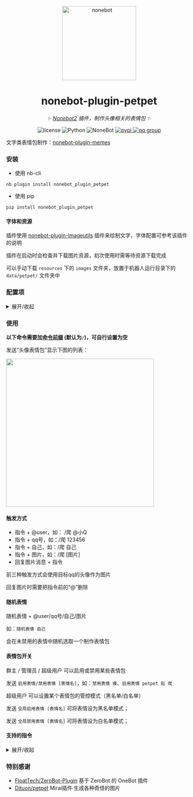 <div align="center">

  <a href="https://v2.nonebot.dev/">
    <img src="https://v2.nonebot.dev/logo.png" width="200" height="200" alt="nonebot">
  </a>

# nonebot-plugin-petpet

_✨ [Nonebot2](https://github.com/nonebot/nonebot2) 插件，制作头像相关的表情包 ✨_

<p align="center">
  <img src="https://img.shields.io/github/license/noneplugin/nonebot-plugin-petpet" alt="license">
  <img src="https://img.shields.io/badge/python-3.7.3+-blue.svg" alt="Python">
  <img src="https://img.shields.io/badge/nonebot-2.0.0b4+-red.svg" alt="NoneBot">
  <a href="https://pypi.org/project/nonebot-plugin-petpet">
    <img src="https://badgen.net/pypi/v/nonebot-plugin-petpet" alt="pypi">
  </a>
  <a href="https://jq.qq.com/?_wv=1027&k=wDVNrMdr">
    <img src="https://img.shields.io/badge/QQ%E7%BE%A4-682145034-orange" alt="qq group">
  </a>
</p>

</div>


文字类表情包制作：[nonebot-plugin-memes](https://github.com/noneplugin/nonebot-plugin-memes)


### 安装

- 使用 nb-cli

```
nb plugin install nonebot_plugin_petpet
```

- 使用 pip

```
pip install nonebot_plugin_petpet
```

#### 字体和资源

插件使用 [nonebot-plugin-imageutils](https://github.com/noneplugin/nonebot-plugin-imageutils) 插件来绘制文字，字体配置可参考该插件的说明

插件在启动时会检查并下载图片资源，初次使用时需等待资源下载完成

可以手动下载 `resources` 下的 `images` 文件夹，放置于机器人运行目录下的 `data/petpet/` 文件夹中


### 配置项

<details>
<summary>展开/收起</summary>

#### `petpet_command_start`
 - 类型：`str`
 - 默认：`""`
 - 说明：命令开始字符，为空则使用Nonebot设置中的`command_start`

#### `petpet_resource_url`
 - 类型：`str`
 - 默认：`https://ghproxy.com/https://raw.githubusercontent.com/noneplugin/nonebot-plugin-petpet/v0.3.x/resources`
 - 说明：资源下载链接，默认为使用`ghproxy`代理的github仓库链接

#### `petpet_disabled_list`
 - 类型：`List[str]`
 - 默认：`[]`
 - 说明：禁用的表情包列表，需填写表情名称的列表，表情名称可以在`data_source.py`文件中查看。若只是临时关闭，可以用下文中的“表情包开关”

#### `petpet_gif_max_size`
 - 类型：`float`
 - 默认：`10`
 - 说明：限制生成的gif的最大体积，单位为`Mb`。若生成的gif体积过大，则先会尝试缩减帧数，其次尝试缩小图片尺寸

#### `petpet_gif_max_frames`
 - 类型：`int`
 - 默认：`100`
 - 说明：限制生成的gif的最大帧数

#### `baidu_trans_appid`
 - 类型：`str`
 - 默认：`""`
 - 说明：百度翻译api相关，可在[百度翻译开放平台](http://api.fanyi.baidu.com)申请

#### `baidu_trans_apikey`
 - 类型：`str`
 - 默认：`""`
 - 说明：百度翻译api相关，可在[百度翻译开放平台](http://api.fanyi.baidu.com)申请

</details>


### 使用

**以下命令需要加[命令前缀](https://v2.nonebot.dev/docs/api/config#Config-command_start) (默认为`/`)，可自行设置为空**

发送“头像表情包”显示下图的列表：

<div align="left">
  <img src="https://s2.loli.net/2022/11/09/xazi1q8JsfEmdhC.jpg" width="400" />
</div>


#### 触发方式
- 指令 + @user，如： /爬 @小Q
- 指令 + qq号，如：/爬 123456
- 指令 + 自己，如：/爬 自己
- 指令 + 图片，如：/爬 [图片]
- 回复图片消息 + 指令

前三种触发方式会使用目标qq的头像作为图片

回复图片时需要把指令前的“@”删除


#### 随机表情

随机表情 + @user/qq号/自己/图片

如：`随机表情 自己`

会在未禁用的表情中随机选取一个制作表情包


#### 表情包开关

群主 / 管理员 / 超级用户 可以启用或禁用某些表情包

发送 `启用表情/禁用表情 [表情名]`，如：`禁用表情 摸`、`启用表情 petpet 贴 爬`

超级用户 可以设置某个表情包的管控模式（黑名单/白名单）

发送 `全局启用表情 [表情名]` 可将表情设为黑名单模式；

发送 `全局禁用表情 [表情名]` 可将表情设为白名单模式；


#### 支持的指令

<details>
<summary>展开/收起</summary>

| 指令 | 效果 | 备注 |
| --- | --- | --- |
| 万能表情<br>空白表情 | <img src="https://s2.loli.net/2022/05/29/C2VRA6iw4hzWZXO.jpg" width="200" /> | 简单的图片加文字 |
| 摸<br>摸摸<br>摸头<br>摸摸头<br>rua | <img src="https://s2.loli.net/2022/02/23/oNGVO4iuCk73g8S.gif" width="200" /> | 可使用参数“圆”让头像为圆形<br>如：摸头圆 自己 |
| 亲<br>亲亲 | <img src="https://s2.loli.net/2022/02/23/RuoiqP8plJBgw9K.gif" width="200" /> | 可指定一个或两个目标<br>若为一个则为 发送人 亲 目标<br>若为两个则为 目标1 亲 目标2<br>如：亲 114514 自己 |
| 贴<br>贴贴<br>蹭<br>蹭蹭 | <img src="https://s2.loli.net/2022/02/23/QDCE5YZIfroavub.gif" width="200" /> | 可指定一个或两个目标<br>类似 亲 |
| 顶<br>玩 | <img src="https://s2.loli.net/2022/08/16/WVotKxjqupdCJAS.gif" width="200" /> |  |
| 拍 | <img src="https://s2.loli.net/2022/02/23/5mv6pFJMNtzHhcl.gif" width="200" /> |  |
| 撕 | <img src="https://s2.loli.net/2022/05/29/FDcam9ROPkqvwxH.jpg" width="200" > |  |
| 怒撕 | <img src="https://s2.loli.net/2022/10/11/NepC3ETugIaWnHs.jpg" width="200" > |  |
| 丢<br>扔 | <img src="https://s2.loli.net/2022/02/23/LlDrSGYdpcqEINu.jpg" width="200" /> |  |
| 抛<br>掷 | <img src="https://s2.loli.net/2022/03/10/W8X6cGZS5VMDOmh.gif" width="200" /> |  |
| 爬 | <img src="https://s2.loli.net/2022/02/23/hfmAToDuF2actC1.jpg" width="200" /> | 默认为随机选取一张爬表情<br>可使用数字指定特定表情<br>如：爬 13 自己 |
| 精神支柱 | <img src="https://s2.loli.net/2022/02/23/WwjNmiz4JXbuE1B.jpg" width="200" /> |  |
| 一直 | <img src="https://s2.loli.net/2022/02/23/dAf9Z3kMDwYcRWv.gif" width="200" /> | 支持gif |
| 一直一直 | <img src="https://s2.loli.net/2022/10/15/hn5Q4jm29pXNsrL.gif" width="200" /> | 支持gif |
| 加载中 | <img src="https://s2.loli.net/2022/02/23/751Oudrah6gBsWe.gif" width="200" /> | 支持gif |
| 转 | <img src="https://s2.loli.net/2022/02/23/HoZaCcDIRgs784Y.gif" width="200" /> |  |
| 小天使 | <img src="https://s2.loli.net/2022/02/23/ZgD1WSMRxLIymCq.jpg" width="200" /> | 图中名字为目标qq昵称<br>可指定名字，如：小天使 meetwq 自己 |
| 不要靠近 | <img src="https://s2.loli.net/2022/02/23/BTdkAzvhRDLOa3U.jpg" width="200" /> |  |
| 一样 | <img src="https://s2.loli.net/2022/02/23/SwAXoOgfdjP4ecE.jpg" width="200" /> |  |
| 滚 | <img src="https://s2.loli.net/2022/02/23/atzZsSE53UDIlOe.gif" width="200" /> |  |
| 玩游戏<br>来玩游戏 | <img src="https://s2.loli.net/2022/05/31/j9ZKB7cFOSklzMe.jpg" width="200" /> | 图中描述默认为：来玩休闲游戏啊<br>可指定描述<br>支持gif |
| 膜<br>膜拜 | <img src="https://s2.loli.net/2022/02/23/nPgBJwV5qDb1s9l.gif" width="200" /> |  |
| 吃 | <img src="https://s2.loli.net/2022/02/23/ba8cCtIWEvX9sS1.gif" width="200" /> |  |
| 啃 | <img src="https://s2.loli.net/2022/02/23/k82n76U4KoNwsr3.gif" width="200" /> |  |
| 出警 | <img src="https://s2.loli.net/2022/05/31/Q7WL1q2TlHgnERr.jpg" width="200" /> |  |
| 警察 | <img src="https://s2.loli.net/2022/03/12/xYLgKVJcd3HvqfM.jpg" width="200" > |  |
| 问问<br>去问问 | <img src="https://s2.loli.net/2022/02/23/GUyax1BF6q5Hvin.jpg" width="200" /> | 名字为qq昵称，可指定名字 |
| 舔<br>舔屏<br>prpr | <img src="https://s2.loli.net/2022/03/05/WMHpwygtmN5bdEV.jpg" width="200" /> | 支持gif |
| 搓 | <img src="https://s2.loli.net/2022/03/09/slRF4ue56xSQzra.gif" width="200" /> |  |
| 墙纸 | <img src="https://s2.loli.net/2022/10/01/wm3pFvEZeUctA4J.gif" width="200" /> |  |
| 国旗 | <img src="https://s2.loli.net/2022/03/10/p7nwCvgsU3LxBDI.jpg" width="200" /> |  |
| 交个朋友 | <img src="https://s2.loli.net/2022/03/10/SnmkNrjKuFeZvbA.jpg" width="200" /> | 名字为qq昵称，可指定名字 |
| 继续干活<br>打工人 | <img src="https://s2.loli.net/2022/04/20/LIak2BsJ9Dd5O7l.jpg" width="200" > |  |
| 完美<br>完美的 | <img src="https://s2.loli.net/2022/03/10/lUS1nmPAKIYtwih.jpg" width="200" /> |  |
| 关注 | <img src="https://s2.loli.net/2022/03/12/FlpjRWCte72ozqs.jpg" width="200" > | 名字为qq昵称，可指定名字 |
| 我朋友说<br>我有个朋友说 | <img src="https://s2.loli.net/2022/03/12/cBk4aG3RwIoYbMF.jpg" width="200" > | 没有图片则使用发送者的头像<br>可指定名字<br>如“我朋友张三说 来份涩图” |
| 这像画吗 | <img src="https://s2.loli.net/2022/03/12/PiSAM1T6EvxXWgD.jpg" width="200" > |  |
| 震惊 | <img src="https://s2.loli.net/2022/03/12/4krO6y53bKzYpUg.gif" width="200" > |  |
| 兑换券 | <img src="https://s2.loli.net/2022/03/12/6tS7dDaprb1sUxj.jpg" width="200" > | 默认文字为：qq昵称 + 陪睡券<br>可指定文字 |
| 听音乐 | <img src="https://s2.loli.net/2022/03/15/rjgvbXeOJtIW8fF.gif" width="200" > |  |
| 典中典 | <img src="https://s2.loli.net/2022/03/18/ikQ1IB6hS4x3EjD.jpg" width="200" > |  |
| 哈哈镜 | <img src="https://s2.loli.net/2022/03/15/DwRPaErSNZWXGgp.gif" width="200" > |  |
| 永远爱你 | <img src="https://s2.loli.net/2022/03/15/o6mhWk7crwdepU5.gif" width="200" > |  |
| 对称 | <img src="https://s2.loli.net/2022/03/15/HXntCy8kc7IRZxp.jpg" width="200" > | 可使用参数“上”、“下”、“左”、“右”指定对称方向<br>支持gif |
| 安全感 | <img src="https://s2.loli.net/2022/03/15/58pPzrgxJNkUYRT.jpg" width="200" > | 可指定描述 |
| 永远喜欢<br>我永远喜欢 | <img src="https://s2.loli.net/2022/03/15/EpTiUbcoVGCXLkJ.jpg" width="200" > | 图中名字为目标qq昵称<br>可指定名字<br>可指定多个目标叠buff |
| 采访 | <img src="https://s2.loli.net/2022/03/15/AYpkWEc2BrXhKeU.jpg" width="200" > | 可指定描述 |
| 打拳 | <img src="https://s2.loli.net/2022/03/18/heA9fCPMQWXBxTn.gif" width="200" > |  |
| 群青 | <img src="https://s2.loli.net/2022/03/18/drwXx3yK14IMVCf.jpg" width="200" > |  |
| 捣 | <img src="https://s2.loli.net/2022/03/30/M9xUehlV64OpGoY.gif" width="200" > |  |
| 捶 | <img src="https://s2.loli.net/2022/03/30/ElnARr7ohVXjtJx.gif" width="200" > |  |
| 需要<br>你可能需要 | <img src="https://s2.loli.net/2022/03/30/VBDG74QeZUYcunh.jpg" width="200" > |  |
| 捂脸 | <img src="https://s2.loli.net/2022/03/30/NLy4Eb6CHKP3Svo.jpg" width="200" > |  |
| 敲 | <img src="https://s2.loli.net/2022/04/14/uHP8z3bDMtGdOCk.gif" width="200" > |  |
| 垃圾<br>垃圾桶 | <img src="https://s2.loli.net/2022/04/14/i1ok2NUYaMfKezT.gif" width="200" > |  |
| 为什么@我<br>为什么at我 | <img src="https://s2.loli.net/2022/04/14/qQYydurABV7TMbN.jpg" width="200" > |  |
| 像样的亲亲 | <img src="https://s2.loli.net/2022/04/14/1KvLjb2uRYQ9mCI.jpg" width="200" > |  |
| 啾啾 | <img src="https://s2.loli.net/2022/04/20/v3YrbLMnND8BoPK.gif" width="200" > |  |
| 吸<br>嗦 | <img src="https://s2.loli.net/2022/04/20/LlFNscXC1IQrkgE.gif" width="200" > |  |
| 锤 | <img src="https://s2.loli.net/2022/04/20/ajXFm95tHRM6CzZ.gif" width="200" > |  |
| 紧贴<br>紧紧贴着 | <img src="https://s2.loli.net/2022/04/20/FiBwc3ZxvVLObGP.gif" width="200" > |  |
| 注意力涣散 | <img src="https://s2.loli.net/2022/05/11/mEtyxoZ3DfwBCn5.jpg" width="200" > |  |
| 阿尼亚喜欢 | <img src="https://s2.loli.net/2022/08/16/PNCZxzqvV9uDFEf.jpg" width="200" > | 支持gif |
| 想什么 | <img src="https://s2.loli.net/2022/05/18/ck1jNO2K8Qd6Lo3.jpg" width="200" > | 支持gif |
| 远离 | <img src="https://s2.loli.net/2022/05/31/lqyOu25WPTsGBcb.jpg" width="200" > | 可指定多个目标 |
| 结婚申请<br>结婚登记 | <img src="https://s2.loli.net/2022/05/31/tZR3ls7cBrdGHTL.jpg" width="200" > |  |
| 小画家 | <img src="https://s2.loli.net/2022/06/23/KCD73EbgqzWFxr4.jpg" width="200" > |  |
| 复读 | <img src="https://s2.loli.net/2022/08/16/E6vgRCt3MSLfAWU.gif" width="200" > | 复读内容默认为“救命啊”<br>可指定多个目标 |
| 防诱拐 | <img src="https://s2.loli.net/2022/07/21/ve6lcYaiV4wfhHg.jpg" width="200" > |  |
| 字符画 | <img src="https://s2.loli.net/2022/07/21/R58eG7mVZWPp1Cy.jpg" width="200" > | 支持gif |
| 我老婆 | <img src="https://s2.loli.net/2022/08/16/7wPht5rp6sk1ZCq.jpg" width="200" > |  |
| 胡桃平板 | <img src="https://s2.loli.net/2022/08/16/Mc5HvfB6ywqLQiV.jpg" width="200" > | 支持gif |
| 胡桃放大 | <img src="https://s2.loli.net/2022/10/01/ISotJVp1xOfgvlq.gif" width="200" > | 支持gif |
| 讲课<br>敲黑板 | <img src="https://s2.loli.net/2022/08/16/VpdIHsteKocgRzP.jpg" width="200" > | 支持gif |
| 上瘾<br>毒瘾发作 | <img src="https://s2.loli.net/2022/08/26/WAVDFfJB7tH5z3y.jpg" width="200" > | 支持gif |
| 手枪 | <img src="https://s2.loli.net/2022/08/26/MRO3mqvfbaxkB1t.jpg" width="200" > |  |
| 高血压 | <img src="https://s2.loli.net/2022/08/26/9qbyN2h38MAkRZE.jpg" width="200" > | 支持gif |
| 看书 | <img src="https://s2.loli.net/2022/08/26/SeAC86RgDlUvLNY.jpg" width="200" > |  |
| 遇到困难请拨打 | <img src="https://s2.loli.net/2022/08/26/KWGSf6qErB14uwp.jpg" width="200" > | 可指定一个或两个目标 |
| 迷惑 | <img src="https://s2.loli.net/2022/10/01/WqfAXNpD8JkVnUH.gif" width="200" > | 支持gif |
| 打穿<br>打穿屏幕 | <img src="https://s2.loli.net/2022/10/01/ndxBbC1TKeRYv9X.gif" width="200" > | 支持gif |
| 击剑<br>🤺 | <img src="https://s2.loli.net/2022/10/01/97uZYdFs16CkJhQ.gif" width="200" > |  |
| 抱大腿 | <img src="https://s2.loli.net/2022/10/01/mivPkLle6qwZQsg.gif" width="200" > |  |
| 唐可可举牌 | <img src="https://s2.loli.net/2022/10/01/LdGk9MmzYaebFt5.gif" width="200" > |  |
| 无响应 | <img src="https://s2.loli.net/2022/10/01/vjXnOgcSVLGfdCQ.jpg" width="200" > |  |
| 抱紧 | <img src="https://s2.loli.net/2022/10/01/vYgl3nRmXuGwqDd.jpg" width="200" > |  |
| 看扁 | <img src="https://s2.loli.net/2022/10/08/kAHs6GYnmRh28WB.jpg" width="200" > | 支持gif<br>可指定描述<br>可指定缩放倍率，默认为2<br>如：看扁 3 自己 |
| 看图标 | <img src="https://s2.loli.net/2022/10/08/Ek8Vu6eFyQKJnos.jpg" width="200" > | 支持gif<br>可指定描述 |
| 舰长 | <img src="https://s2.loli.net/2022/10/11/8kPgVo6yzWMhfqU.jpg" width="200" > | 可指定1~5个目标 |
| 急急国王 | <img src="https://s2.loli.net/2022/10/11/RqFP8Gtr2CQmSTU.jpg" width="200" > | 可指定方块中的字和描述<br>可用多个图片替代方块 |
| 不文明 | <img src="https://s2.loli.net/2022/10/15/XBqrksgCcAx1YaH.jpg" width="200" > |  |
| 一起 | <img src="https://s2.loli.net/2022/10/15/Ujt7avy9d5TfOlW.jpg" width="200" > |  |
| 波纹 | <img src="https://s2.loli.net/2022/11/09/hTnrF1e5gaYbxsX.gif" width="200" > | 支持gif |
| 诈尸<br>秽土转生 | <img src="https://s2.loli.net/2022/11/09/z2alEPjdsrNSyMU.gif" width="200" > |  |
| 卡比锤<br>卡比重锤 | <img src="https://s2.loli.net/2022/11/09/ouF5MxzQaqjC64d.gif" width="200" > | 支持gif<br>可使用参数“圆”让头像为圆形 |

</details>


### 特别感谢

- [FloatTech/ZeroBot-Plugin](https://github.com/FloatTech/ZeroBot-Plugin) 基于 ZeroBot 的 OneBot 插件
- [Dituon/petpet](https://github.com/Dituon/petpet) Mirai插件 生成各种奇怪的图片
